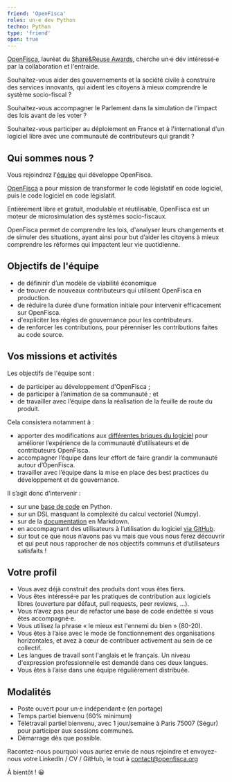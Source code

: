 ```yaml
---
friend: 'OpenFisca'
roles: un·e dev Python
techno: Python
type: 'friend'
open: true
---
```


[OpenFisca](https://fr.openfisca.org), lauréat du [Share&Reuse Awards](https://ec.europa.eu/isa2/news/winners-sharing-reuse-awards-2019-made-public_en), cherche un·e dév intéressé·e par la collaboration et l'entraide.

Souhaitez-vous aider des gouvernements et la société civile à construire des services innovants, qui aident les citoyens à mieux comprendre le système socio-fiscal ?

Souhaitez-vous accompagner le Parlement dans la simulation de l'impact des lois avant de les voter ?

Souhaitez-vous participer au déploiement en France et à l'international d'un logiciel libre avec une communauté de contributeurs qui grandit ?

<!--more-->

## Qui sommes nous ?

Vous rejoindrez l'[équipe](https://beta.gouv.fr/2016/11/28/equipes-autonomes) qui développe OpenFisca.

[OpenFisca](https://fr.openfisca.org) a pour mission de transformer le code législatif en code logiciel, puis le code logiciel en code législatif.

Entièrement libre et gratuit, modulable et réutilisable, OpenFisca est un moteur de microsimulation des systèmes socio-fiscaux.

OpenFisca permet de comprendre les lois, d'analyser leurs changements et de simuler des situations, ayant ainsi pour but d’aider les citoyens à mieux comprendre les réformes qui impactent leur vie quotidienne.

## Objectifs de l'équipe

- de défininir d’un modèle de viabilité économique
- de trouver de nouveaux contributeurs qui utilisent OpenFisca en production.
- de réduire la durée d’une formation initiale pour intervenir efficacement sur OpenFisca.
- d'expliciter les règles de gouvernance pour les contributeurs.
- de renforcer les contributions, pour pérenniser les contributions faites au code source.

## Vos missions et activités

Les objectifs de l'équipe sont :

- de participer au développement d'OpenFisca ;
- de participer à l’animation de sa communauté ; et
- de travailler avec l’équipe dans la réalisation de la feuille de route du produit.

Cela consistera notamment à :

- apporter des modifications aux [différentes briques du logiciel](https://github.com/orgs/openfisca/projects/3) pour améliorer l’expérience de la communauté d’utilisateurs et de contributeurs OpenFisca.
- accompagner l’équipe dans leur effort de faire grandir la communauté autour d’OpenFisca.
- travailler avec l’équipe dans la mise en place des best practices du développement et de gouvernance.

Il s’agit donc d’intervenir :

- sur une [base de code](https://github.com/openfisca/openfisca-core) en Python.
- sur un DSL masquant la complexité du calcul vectoriel (Numpy).
- sur de la [documentation](https://github.com/openfisca/openfisca-doc) en Markdown.
- en accompagnant des utilisateurs à l’utilisation du logiciel [via GitHub](https://github.com/openfisca/openfisca-france/issues).
- sur tout ce que nous n’avons pas vu mais que vous nous ferez découvrir et qui peut nous rapprocher de nos objectifs communs et d’utilisateurs satisfaits !

## Votre profil

- Vous avez déjà construit des produits dont vous êtes fiers.
- Vous êtes intéressé·e par les pratiques de contribution aux logiciels libres (ouverture par défaut, pull requests, peer reviews, ...).
- Vous n’avez pas peur de refactor une base de code endettée si vous êtes accompagné·e.
- Vous utilisez la phrase « le mieux est l'ennemi du bien » (80-20).
- Vous êtes à l’aise avec le mode de fonctionnement des organisations horizontales, et avez à cœur de contribuer activement au sein de ce collectif.
- Les langues de travail sont l'anglais et le français. Un niveau d'expression professionnelle est demandé dans ces deux langues.
- Vous êtes à l’aise dans une équipe régulièrement distribuée.

## Modalités

- Poste ouvert pour un·e indépendant·e (en portage)
- Temps partiel bienvenu (60% minimum)
- Télétravail partiel bienvenu, avec 1 jour/semaine à Paris 75007 (Ségur) pour participer aux sessions communes.
- Démarrage dès que possible.

Racontez-nous pourquoi vous auriez envie de nous rejoindre et envoyez-nous votre LinkedIn / CV / GitHub, le tout à contact@openfisca.org

À bientôt ! 😀

